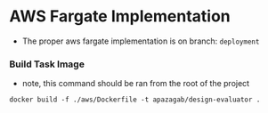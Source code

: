 # AWS Fargate Implementation

 - The proper aws fargate implementation is on branch: `deployment`

### Build Task Image

- note, this command should be ran from the root of the project

`docker build -f ./aws/Dockerfile -t apazagab/design-evaluator .`

